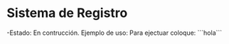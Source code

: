 <h1> Sistema de Registro</h1>
-Estado: En contrucción.
Ejemplo de uso:
Para ejectuar coloque:
```hola```

